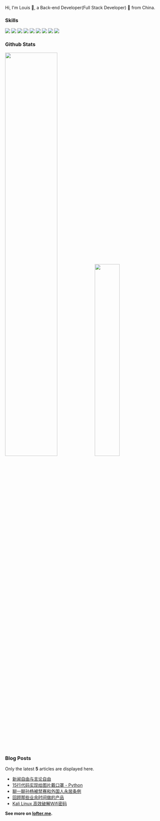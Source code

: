 Hi, I'm Louis 👋, a Back-end Developer(Full Stack Developer) 🚀 from China.



### Skills

[![](https://img.shields.io/badge/language-Java-green)](https://www.java.com/)
[![](https://img.shields.io/badge/-Docker-2496ED?style=flat-square&logo=docker&logoColor=ffffff)](https://www.docker.com/)
[![](https://img.shields.io/badge/-Git-f05032?style=flat-square&logo=git&logoColor=white)](https://git-scm.com/)
[![](https://img.shields.io/badge/-Linux-fcc624?style=flat-square&logo=linux&logoColor=white)](https://www.linuxfoundation.org/)
[![](https://img.shields.io/badge/-JavaScript-f7e018?style=flat-square&logo=javascript&logoColor=white)](https://www.ecma-international.org/)
[![](https://img.shields.io/badge/-HTML5-E34F26?style=flat-square&logo=html5&logoColor=white)](https://html.spec.whatwg.org/)
[![](https://img.shields.io/badge/-Vue.js-4fc08d?style=flat-square&logo=vue.js&logoColor=ffffff)](https://vuejs.org/)
[![](https://img.shields.io/badge/-NPM-cb3837?style=flat-square&logo=npm&logoColor=white)](https://npmjs.com/)
[![](https://img.shields.io/badge/-Nginx-269539?style=flat-square&logo=nginx&logoColor=ffffff)](https://nginx.org/)

### Github Stats

<a href="https://github.com/kulovecc"><img src="https://github-readme-stats.vercel.app/api?username=kulovecc&show_icons=true&layout=compact&count_private=true&hide_title=true&theme=default" style="width: 58%; max-width: 58%; min-width: 58%;"><img src="https://github-readme-stats.vercel.app/api/top-langs/?username=kulovecc&layout=compact&count_private=true&theme=default" style="width: 40%; max-width: 40%; min-width: 40%;"></a>

### Blog Posts

Only the latest **5** articles are displayed here.

<!--START_SECTION:posts-->
* [新闻自由与言论自由](https:&#x2F;&#x2F;lofter.me)
* [15行代码实现给图片戴口罩 - Python](https:&#x2F;&#x2F;lofter.me)
* [聊一聊孙杨被禁赛和外国人永居条例](https:&#x2F;&#x2F;lofter.me)
* [回顾那些业余时间做的产品](https:&#x2F;&#x2F;lofter.me)
* [Kali Linux 高效破解Wifi密码](https:&#x2F;&#x2F;lofter.me)
<!--END_SECTION:posts-->

**See more on [lofter.me](https://lofter.me).**
